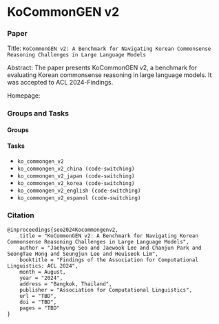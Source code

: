# KoCommonGEN v2

### Paper

Title: `KoCommonGEN v2: A Benchmark for Navigating Korean Commonsense Reasoning Challenges in Large Language Models`

Abstract: The paper presents KoCommonGEN v2, a benchmark for evaluating Korean commonsense reasoning in large language models. It was accepted to ACL 2024-Findings.

Homepage:

### Groups and Tasks

#### Groups


#### Tasks

- `ko_commongen_v2`
- `ko_commongen_v2_china (code-switching)`
- `ko_commongen_v2_japan (code-switching)`
- `ko_commongen_v2_korea (code-switching)`
- `ko_commongen_v2_english (code-switching)`
- `ko_commongen_v2_espanol (code-switching)`

### Citation

```
@inproceedings{seo2024Kocommongenv2,
    title = "KoCommonGEN v2: A Benchmark for Navigating Korean Commonsense Reasoning Challenges in Large Language Models",
    author = "Jaehyung Seo and Jaewook Lee and Chanjun Park and SeongTae Hong and Seungjun Lee and Heuiseok Lim",
    booktitle = "Findings of the Association for Computational Linguistics: ACL 2024",
    month = August,
    year = "2024",
    address = "Bangkok, Thailand",
    publisher = "Association for Computational Linguistics",
    url = "TBD",
    doi = "TBD",
    pages = "TBD"
}
```
